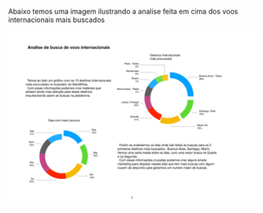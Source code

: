 Abaixo temos uma imagem ilustrando a analise feita em cima dos voos internacionais mais buscados

![Voos](https://github.com/jonathan-vieira/data-analyst/blob/master/images/Voos_internacionais.png?raw=true)
